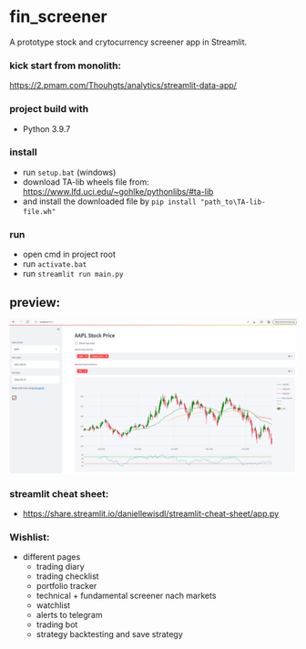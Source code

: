 # fin_screener
A prototype stock and crytocurrency screener app in Streamlit.

### kick start from monolith:
https://2.pmam.com/Thouhgts/analytics/streamlit-data-app/

### project build with
 * Python 3.9.7

### install
 * run `setup.bat` (windows)
 * download TA-lib wheels file from: https://www.lfd.uci.edu/~gohlke/pythonlibs/#ta-lib
 * and install the downloaded file by ```pip install "path_to\TA-lib-file.wh"```

### run
 * open cmd in project root
 * run `activate.bat`
 * run `streamlit run main.py`

## preview:
![img.png](img.png)

### streamlit  cheat sheet:
 * https://share.streamlit.io/daniellewisdl/streamlit-cheat-sheet/app.py

### Wishlist:
 * different pages
   * trading diary
   * trading checklist
   * portfolio tracker
   * technical + fundamental screener nach markets
   * watchlist
   * alerts to telegram
   * trading bot
   * strategy backtesting and save strategy